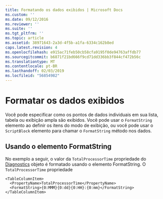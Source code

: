 ```yaml
---
title: Formatando os dados exibidos | Microsoft Docs
ms.custom: ''
ms.date: 09/12/2016
ms.reviewer: ''
ms.suite: ''
ms.tgt_pltfrm: ''
ms.topic: article
ms.assetid: 38971643-2a3d-4f5b-a1fa-6334c162b8ed
caps.latest.revision: 4
ms.openlocfilehash: e915ac71feb50cb58cfa9195f0de94763affdb77
ms.sourcegitcommit: b6871f21bd666f9cd71dd336bb3f844cf472b56c
ms.translationtype: MT
ms.contentlocale: pt-BR
ms.lasthandoff: 02/03/2019
ms.locfileid: "56854982"
---
```

# <a name="formatting-displayed-data"></a>Formatar os dados exibidos

Você pode especificar como os pontos de dados individuais em sua lista, tabela ou exibição ampla são exibidos. Você pode usar o `FormatString` elemento ao definir os itens do modo de exibição, ou você pode usar o `ScriptBlock` elemento para chamar o `FormatString` método nos dados.

## <a name="using-the-formatstring-element"></a>Usando o elemento FormatString

No exemplo a seguir, o valor da `TotalProcessorTime` propriedade do [Diagnostics](/dotnet/api/System.Diagnostics.Process) objeto é formatado usando o elemento FormatString. O `TotalProcessorTime` propriedade

```
<TableColumnItem>
  <PropertyName>TotalProcessorTime</PropertyName>
  <FormatString>{0:MMM}{0:dd}{0:HH}:{0:mm}</FormatString>
</TableColumnItem>
```



